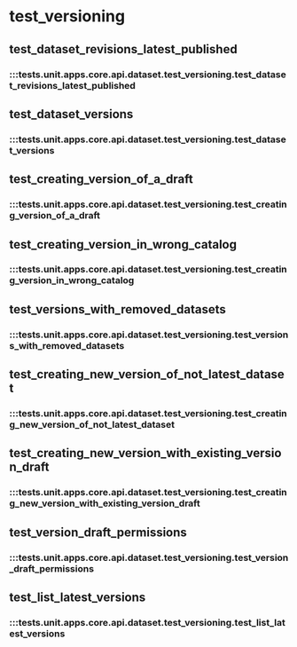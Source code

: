 # test_versioning

## test_dataset_revisions_latest_published

### :::tests.unit.apps.core.api.dataset.test_versioning.test_dataset_revisions_latest_published

## test_dataset_versions

### :::tests.unit.apps.core.api.dataset.test_versioning.test_dataset_versions

## test_creating_version_of_a_draft

### :::tests.unit.apps.core.api.dataset.test_versioning.test_creating_version_of_a_draft

## test_creating_version_in_wrong_catalog

### :::tests.unit.apps.core.api.dataset.test_versioning.test_creating_version_in_wrong_catalog

## test_versions_with_removed_datasets

### :::tests.unit.apps.core.api.dataset.test_versioning.test_versions_with_removed_datasets

## test_creating_new_version_of_not_latest_dataset

### :::tests.unit.apps.core.api.dataset.test_versioning.test_creating_new_version_of_not_latest_dataset

## test_creating_new_version_with_existing_version_draft

### :::tests.unit.apps.core.api.dataset.test_versioning.test_creating_new_version_with_existing_version_draft

## test_version_draft_permissions

### :::tests.unit.apps.core.api.dataset.test_versioning.test_version_draft_permissions

## test_list_latest_versions

### :::tests.unit.apps.core.api.dataset.test_versioning.test_list_latest_versions

